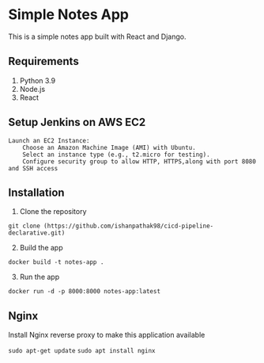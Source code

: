 # Simple Notes App 
This is a simple notes app built with React and Django.

## Requirements
1. Python 3.9
2. Node.js
3. React

## Setup Jenkins on AWS EC2

    Launch an EC2 Instance:
        Choose an Amazon Machine Image (AMI) with Ubuntu.
        Select an instance type (e.g., t2.micro for testing).
        Configure security group to allow HTTP, HTTPS,along with port 8080 and SSH access

    


## Installation
1. Clone the repository
```
git clone (https://github.com/ishanpathak98/cicd-pipeline-declarative.git)
```

2. Build the app
```
docker build -t notes-app .
```

3. Run the app
```
docker run -d -p 8000:8000 notes-app:latest
```

## Nginx

Install Nginx reverse proxy to make this application available

`sudo apt-get update`
`sudo apt install nginx`
